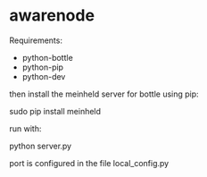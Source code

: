 # awarenode

Requirements:

- python-bottle
- python-pip
- python-dev

then install the meinheld server for bottle using pip: 

sudo pip install meinheld

run with:

python server.py

port is configured in the file local_config.py
